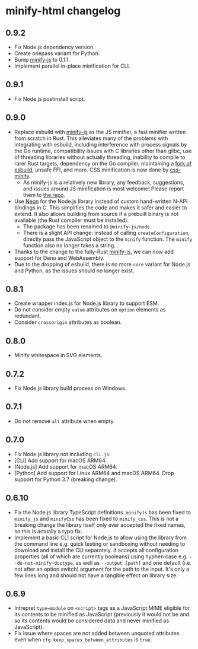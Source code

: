 # minify-html changelog

## 0.9.2

- Fix Node.js dependency version.
- Create onepass variant for Python.
- Bump [minify-js](https://github.com/wilsonzlin/minify-js) to 0.1.1.
- Implement parallel in-place minification for CLI.

## 0.9.1

- Fix Node.js postinstall script.

## 0.9.0

- Replace esbuild with [minify-js](https://github.com/wilsonzlin/minify-js) as the JS minifier, a fast minifier written from scratch in Rust. This alleviates many of the problems with integrating with esbuild, including interference with process signals by the Go runtime, compatibility issues with C libraries other than glibc, use of threading libraries without actually threading, inability to compile to rarer Rust targets, dependency on the Go compiler, maintaining a [fork of esbuild](https://github.com/wilsonzlin/esbuild-rs), unsafe FFI, and more. CSS minification is now done by [css-minify](https://github.com/Mnwa/css-minify).
  - As minify-js is a relatively new library, any feedback, suggestions, and issues around JS minification is most welcome! Please report them to [the repo](https://github.com/wilsonzlin/minify-js).
- Use [Neon](https://neon-bindings.com/) for the Node.js library instead of custom hand-written N-API bindings in C. This simplifies the code and makes it safer and easier to extend. It also allows building from source if a prebuilt binary is not available (the Rust compiler must be installed).
  - The package has been renamed to `@minify-js/node`.
  - There is a slight API change: instead of calling `createConfiguration`, directly pass the JavaScript object to the `minify` function. The `minify` function also no longer takes a string.
- Thanks to the change to the fully-Rust [minify-js](https://github.com/wilsonzlin/minify-js), we can now add support for Deno and WebAssembly.
- Due to the dropping of esbuild, there is no more `core` variant for Node.js and Python, as the issues should no longer exist.

## 0.8.1

- Create wrapper index.js for Node.js library to support ESM.
- Do not consider empty `value` attributes on `option` elements as redundant.
- Consider `crossorigin` attributes as boolean.

## 0.8.0

- Minify whitespace in SVG elements.

## 0.7.2

- Fix Node.js library build process on Windows.

## 0.7.1

- Do not remove `alt` attribute when empty.

## 0.7.0

- Fix Node.js library not including `cli.js`.
- [CLI] Add support for macOS ARM64.
- [Node.js] Add support for macOS ARM64.
- [Python] Add support for Linux ARM64 and macOS ARM64. Drop support for Python 3.7 (breaking change).

## 0.6.10

- Fix the Node.js library TypeScript definitions. `minifyJs` has been fixed to `minify_js` and `minifyCss` has been fixed to `minify_css`. This is not a breaking change the library itself only ever accepted the fixed names, so this is actually a typo fix.
- Implement a basic CLI script for Node.js to allow using the library from the command line e.g. quick testing or sandboxing without needing to download and install the CLI separately. It accepts all configuration properties (all of which are currently booleans) using hyphen case e.g. `--do-not-minify-doctype`, as well as `--output [path]` and one default (i.e. not after an option switch) argument for the path to the input. It's only a few lines long and should not have a tangible effect on library size.

## 0.6.9

- Intrepret `type=module` on `<script>` tags as a JavaScript MIME eligible for its contents to be minified as JavaScript (previously it would not be and so its contents would be considered data and never minified as JavaScript).
- Fix issue where spaces are not added between unquoted attributes even when `cfg.keep_spaces_between_attributes` is `true`.
